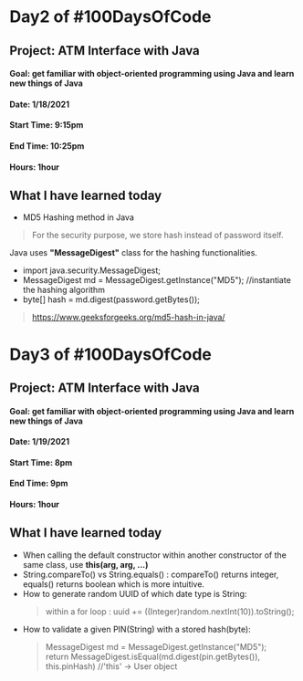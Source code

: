 # Day2 of #100DaysOfCode
## Project: ATM Interface with Java
#### Goal: get familiar with object-oriented programming using Java and learn new things of Java
#### Date: 1/18/2021
#### Start Time: 9:15pm
#### End Time: 10:25pm
#### Hours: 1hour

## What I have learned today
* MD5 Hashing method in Java
> For the security purpose, we store hash instead of password itself.

Java uses **"MessageDigest"** class for the hashing functionalities.   
* import java.security.MessageDigest;
* MessageDigest md = MessageDigest.getInstance("MD5");  //instantiate the hashing algorithm
* byte[] hash = md.digest(password.getBytes());
> https://www.geeksforgeeks.org/md5-hash-in-java/


# Day3 of #100DaysOfCode
## Project: ATM Interface with Java
#### Goal: get familiar with object-oriented programming using Java and learn new things of Java
#### Date: 1/19/2021
#### Start Time: 8pm
#### End Time: 9pm
#### Hours: 1hour

## What I have learned today
* When calling the default constructor within another constructor of the same class, use **this(arg, arg, ...)**     
* String.compareTo() vs String.equals() : compareTo() returns integer, equals() returns boolean which is more intuitive.
* How to generate random UUID of which date type is String:          
  > within a for loop : uuid += ((Integer)random.nextInt(10)).toString();
* How to validate a given PIN(String) with a stored hash(byte):
  > MessageDigest md = MessageDigest.getInstance("MD5");                      
  > return MessageDigest.isEqual(md.digest(pin.getBytes()), this.pinHash)  //'this' -> User object
